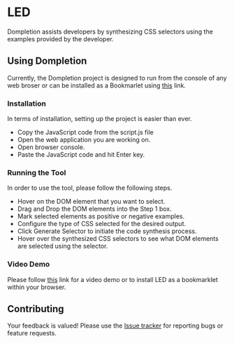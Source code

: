 LED
=====

Dompletion assists developers by synthesizing CSS selectors using the examples provided by the developer. 


## Using Dompletion

Currently, the Dompletion project is designed to run from the console of any web broser or can be installed as a Bookmarlet using [this](http://ece.ubc.ca/~kbajaj/led.html) link. 

### Installation

In terms of installation, setting up the project is easier than ever. 

* Copy the JavaScript code from the script.js file
* Open the web application you are working on.
* Open browser console.
* Paste the JavaScript code and hit Enter key.

### Running the Tool 

In order to use the tool, please follow the following steps.

* Hover on the DOM element that you want to select. 
* Drag and Drop the DOM elements into the Step 1 box.
* Mark selected elements as positive or negative examples.
* Configure the type of CSS selected for the desired output.
* Click Generate Selector to initiate the code synthesis process.
* Hover over the synthesized CSS selectors to see what DOM elements are selected using the selector.

### Video Demo

Please follow [this](http://ece.ubc.ca/~kbajaj/led.html) link for a video demo or to install LED as a bookmarklet within your browser.

## Contributing

Your feedback is valued! Please use the [Issue tracker](https://github.com/erkartik91/led/issues) for reporting bugs or feature requests.

